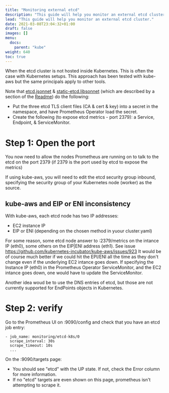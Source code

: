 ```yaml
---
title: "Monitoring external etcd"
description: "This guide will help you monitor an external etcd cluster."
lead: "This guide will help you monitor an external etcd cluster."
date: 2021-03-08T23:04:32+01:00
draft: false
images: []
menu:
  docs:
    parent: "kube"
weight: 640
toc: true
---
```


When the etcd cluster is not hosted inside Kubernetes.
This is often the case with Kubernetes setups. This approach has been tested with kube-aws but the same principals apply to other tools.

Note that [etcd.jsonnet](../examples/etcd.jsonnet) & [static-etcd.libsonnet](../jsonnet/kube-prometheus/addons/static-etcd.libsonnet) (which are described by a section of the [Readme](../README.md#static-etcd-configuration)) do the following:
 * Put the three etcd TLS client files (CA & cert & key) into a secret in the namespace, and have Prometheus Operator load the secret.
 * Create the following (to expose etcd metrics - port 2379): a Service, Endpoint, & ServiceMonitor.

# Step 1: Open the port

You now need to allow the nodes Prometheus are running on to talk to the etcd on the port 2379 (if 2379 is the port used by etcd to expose the metrics)

If using kube-aws, you will need to edit the etcd security group inbound, specifying the security group of your Kubernetes node (worker) as the source.

## kube-aws and EIP or ENI inconsistency
With kube-aws, each etcd node has two IP addresses:

* EC2 instance IP
* EIP or ENI (depending on the chosen method in yuour cluster.yaml)

For some reason, some etcd node answer to :2379/metrics on the intance IP (eth0), some others on the EIP|ENI address (eth1). See issue https://github.com/kubernetes-incubator/kube-aws/issues/923
It would be of course much better if we could hit the EPI/ENI all the time as they don't change even if the underlying EC2 intance goes down.
If specifying the Instance IP (eth0) in the Prometheus Operator ServiceMonitor, and the EC2 intance goes down, one would have to update the ServiceMonitor.

Another idea woud be to use the DNS entries of etcd, but those are not currently supported for EndPoints objects in Kubernetes.

# Step 2: verify

Go to the Prometheus UI on :9090/config and check that you have an etcd job entry:
```
- job_name: monitoring/etcd-k8s/0
  scrape_interval: 30s
  scrape_timeout: 10s
  ...
```

On the :9090/targets page:
 * You should see "etcd" with the UP state. If not, check the Error column for more information.
 * If no "etcd" targets are even shown on this page, prometheus isn't attempting to scrape it.

